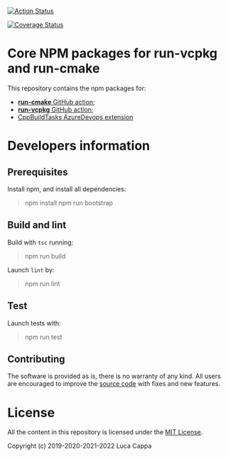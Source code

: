 [![Action Status](https://github.com/lukka/run-cmake-vcpkg-action-libs/workflows/build/badge.svg)](https://github.com/lukka/run-cmake-vcpkg-action-libs/actions) 

[![Coverage Status](https://coveralls.io/repos/github/lukka/run-cmake-vcpkg-action-libs/badge.svg?branch=main)](https://coveralls.io/github/lukka/run-cmake-vcpkg-action-libs?branch=main)
# Core NPM packages for run-vcpkg and run-cmake 

This repository contains the npm packages for:
  - [**run-cmake** GitHub action](https://github.com/marketplace/actions/run-cmake);
  - [**run-vcpkg** GitHub action](https://github.com/marketplace/actions/run-vcpkg);
  - [CppBuildTasks AzureDevops extension](https://marketplace.visualstudio.com/items?itemName=lucappa.cmake-ninja-vcpkg-tasks)

# Developers information

## Prerequisites

Install npm, and install all dependencies:
 
 > npm install
 > npm run bootstrap

## Build and lint
Build with `tsc` running:

 > npm run build

Launch `lint` by:

 > npm run lint

## Test

Launch tests with:

 > npm run test

## <a id='contributing'>Contributing</a>

The software is provided as is, there is no warranty of any kind. All users are encouraged to improve the [source code](https://github.com/lukka/run-cmake-vcpkg-action-libs) with fixes and new features.

# License
All the content in this repository is licensed under the [MIT License](LICENSE.txt).

Copyright (c) 2019-2020-2021-2022 Luca Cappa
